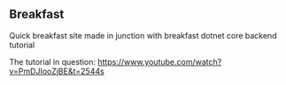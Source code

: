## Breakfast

Quick breakfast site made in junction with breakfast dotnet core backend tutorial

The tutorial in question:
https://www.youtube.com/watch?v=PmDJIooZjBE&t=2544s